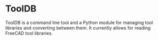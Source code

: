 # ToolDB

ToolDB is a command line tool and a Python module for managing tool libraries
and converting between them. It currently allows for reading FreeCAD tool libraries.

